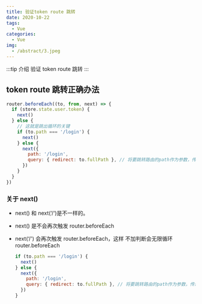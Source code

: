 ```yaml
---
title: 验证token route 跳转
date: 2020-10-22
tags:
  - Vue
categories:
  - Vue
img:
  - /abstract/3.jpeg
---
```


:::tip 介绍
验证 token route 跳转
:::

<!-- more -->

## token route 跳转正确办法

```javascript
router.beforeEach((to, from, next) => {
  if (store.state.user.token) {
    next()
  } else {
    // 这就是跳出循环的关键
    if (to.path === '/login') {
      next()
    } else {
      next({
        path: '/login',
        query: { redirect: to.fullPath }, // 将要跳转路由的path作为参数，传递到登录页面
      })
    }
  }
})
```

### 关于 next()

- next() 和 next(‘/‘)是不一样的。

- next() 是不会再次触发 router.beforeEach

- next(‘/') 会再次触发 router.beforeEach，这样 不加判断会无限循环 router.beforeEach

  ```javascript
  if (to.path === '/login') {
    next()
  } else {
    next({
      path: '/login',
      query: { redirect: to.fullPath }, // 将要跳转路由的path作为参数，传递到登录页面
    })
  }
  ```
